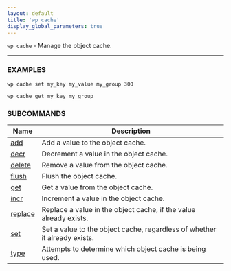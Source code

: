 ```yaml
---
layout: default
title: 'wp cache'
display_global_parameters: true
---
```


`wp cache` - Manage the object cache.

<hr />

### EXAMPLES

    wp cache set my_key my_value my_group 300

    wp cache get my_key my_group



### SUBCOMMANDS

<table>
	<thead>
	<tr>
		<th>Name</th>
		<th>Description</th>
	</tr>
	</thead>
	<tbody>
		<tr>
			<td><a href="/commands/cache/add/">add</a></td>
			<td>Add a value to the object cache.</td>
		</tr>
		<tr>
			<td><a href="/commands/cache/decr/">decr</a></td>
			<td>Decrement a value in the object cache.</td>
		</tr>
		<tr>
			<td><a href="/commands/cache/delete/">delete</a></td>
			<td>Remove a value from the object cache.</td>
		</tr>
		<tr>
			<td><a href="/commands/cache/flush/">flush</a></td>
			<td>Flush the object cache.</td>
		</tr>
		<tr>
			<td><a href="/commands/cache/get/">get</a></td>
			<td>Get a value from the object cache.</td>
		</tr>
		<tr>
			<td><a href="/commands/cache/incr/">incr</a></td>
			<td>Increment a value in the object cache.</td>
		</tr>
		<tr>
			<td><a href="/commands/cache/replace/">replace</a></td>
			<td>Replace a value in the object cache, if the value already exists.</td>
		</tr>
		<tr>
			<td><a href="/commands/cache/set/">set</a></td>
			<td>Set a value to the object cache, regardless of whether it already exists.</td>
		</tr>
		<tr>
			<td><a href="/commands/cache/type/">type</a></td>
			<td>Attempts to determine which object cache is being used.</td>
		</tr>
	</tbody>
</table>
